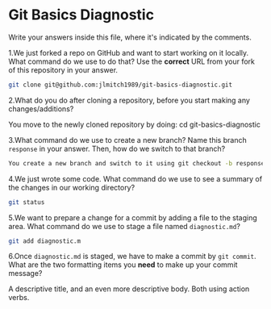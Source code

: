 # Git Basics Diagnostic

Write your answers inside this file, where it's indicated by the comments.

1.We just forked a repo on GitHub and want to start working on it locally.
What command do we use to do that? Use the **correct** URL from your fork of
this repository in your answer.

```sh
git clone git@github.com:jlmitch1989/git-basics-diagnostic.git
```

2.What do you do after cloning a repository, before you start making any
changes/additions?

You move to the newly cloned repository by doing: cd git-basics-diagnostic

3.What command do we use to create a new branch? Name this branch `response`
    in your answer. Then, how do we switch to that branch?

```sh
You create a new branch and switch to it using git checkout -b response

```

4.We just wrote some code. What command do we use to see a summary of the
    changes in our working directory?

```sh
git status
```

5.We want to prepare a change for a commit by adding a file to the staging
    area. What command do we use to stage a file named `diagnostic.md`?

```sh
git add diagnostic.m
```

6.Once `diagnostic.md` is staged, we have to make a commit by `git commit`.
What are the two formatting items you **need** to make up your commit message?

A descriptive title, and an even more descriptive body.
Both using action verbs.

